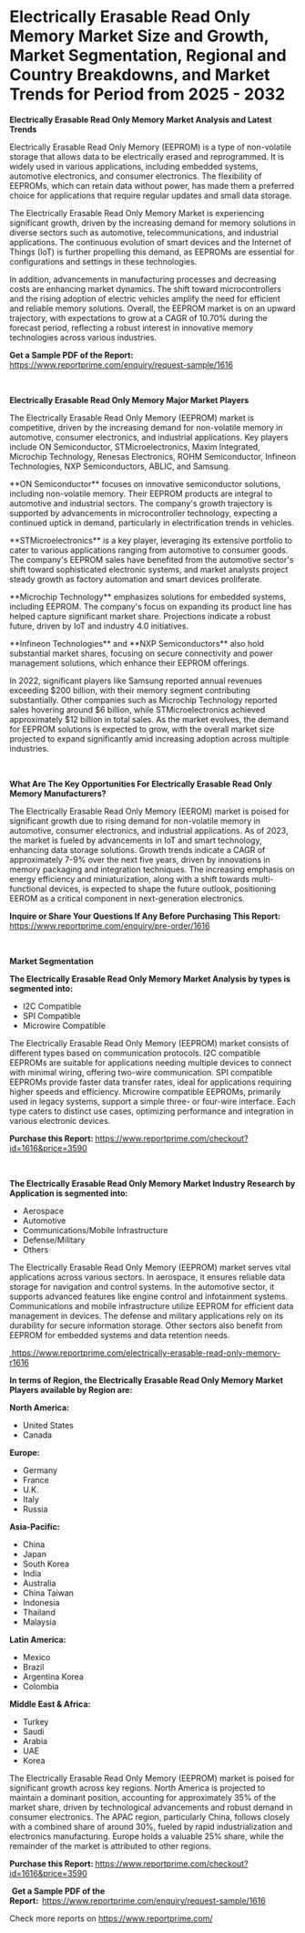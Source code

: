 <p><h1>Electrically Erasable Read Only Memory Market Size and Growth, Market Segmentation, Regional and Country Breakdowns, and Market Trends for Period from 2025 -  2032</h1></p><p><strong>Electrically Erasable Read Only Memory Market Analysis and Latest Trends</strong></p>
<p><p>Electrically Erasable Read Only Memory (EEPROM) is a type of non-volatile storage that allows data to be electrically erased and reprogrammed. It is widely used in various applications, including embedded systems, automotive electronics, and consumer electronics. The flexibility of EEPROMs, which can retain data without power, has made them a preferred choice for applications that require regular updates and small data storage.</p><p>The Electrically Erasable Read Only Memory Market is experiencing significant growth, driven by the increasing demand for memory solutions in diverse sectors such as automotive, telecommunications, and industrial applications. The continuous evolution of smart devices and the Internet of Things (IoT) is further propelling this demand, as EEPROMs are essential for configurations and settings in these technologies.</p><p>In addition, advancements in manufacturing processes and decreasing costs are enhancing market dynamics. The shift toward microcontrollers and the rising adoption of electric vehicles amplify the need for efficient and reliable memory solutions. Overall, the EEPROM market is on an upward trajectory, with expectations to grow at a CAGR of 10.70% during the forecast period, reflecting a robust interest in innovative memory technologies across various industries.</p></p>
<p><strong>Get a Sample PDF of the Report:&nbsp;</strong> <a href="https://www.reportprime.com/enquiry/request-sample/1616?utm_campaign=3499&utm_medium=2&utm_source=Github&utm_content=ia&utm_term=18032025&utm_id=electrically-erasable-read-only-memory">https://www.reportprime.com/enquiry/request-sample/1616</a></p>
<p>&nbsp;</p>
<p><strong>Electrically Erasable Read Only Memory Major Market Players</strong></p>
<p><p>The Electrically Erasable Read Only Memory (EEPROM) market is competitive, driven by the increasing demand for non-volatile memory in automotive, consumer electronics, and industrial applications. Key players include ON Semiconductor, STMicroelectronics, Maxim Integrated, Microchip Technology, Renesas Electronics, ROHM Semiconductor, Infineon Technologies, NXP Semiconductors, ABLIC, and Samsung. </p><p>**ON Semiconductor** focuses on innovative semiconductor solutions, including non-volatile memory. Their EEPROM products are integral to automotive and industrial sectors. The company's growth trajectory is supported by advancements in microcontroller technology, expecting a continued uptick in demand, particularly in electrification trends in vehicles.</p><p>**STMicroelectronics** is a key player, leveraging its extensive portfolio to cater to various applications ranging from automotive to consumer goods. The company's EEPROM sales have benefited from the automotive sector's shift toward sophisticated electronic systems, and market analysts project steady growth as factory automation and smart devices proliferate.</p><p>**Microchip Technology** emphasizes solutions for embedded systems, including EEPROM. The company's focus on expanding its product line has helped capture significant market share. Projections indicate a robust future, driven by IoT and industry 4.0 initiatives.</p><p>**Infineon Technologies** and **NXP Semiconductors** also hold substantial market shares, focusing on secure connectivity and power management solutions, which enhance their EEPROM offerings. </p><p>In 2022, significant players like Samsung reported annual revenues exceeding $200 billion, with their memory segment contributing substantially. Other companies such as Microchip Technology reported sales hovering around $6 billion, while STMicroelectronics achieved approximately $12 billion in total sales. As the market evolves, the demand for EEPROM solutions is expected to grow, with the overall market size projected to expand significantly amid increasing adoption across multiple industries.</p></p>
<p>&nbsp;</p>
<p><strong>What Are The Key Opportunities For Electrically Erasable Read Only Memory Manufacturers?</strong></p>
<p><p>The Electrically Erasable Read Only Memory (EEROM) market is poised for significant growth due to rising demand for non-volatile memory in automotive, consumer electronics, and industrial applications. As of 2023, the market is fueled by advancements in IoT and smart technology, enhancing data storage solutions. Growth trends indicate a CAGR of approximately 7-9% over the next five years, driven by innovations in memory packaging and integration techniques. The increasing emphasis on energy efficiency and miniaturization, along with a shift towards multi-functional devices, is expected to shape the future outlook, positioning EEROM as a critical component in next-generation electronics.</p></p>
<p><strong>Inquire or Share Your Questions If Any Before Purchasing This Report:</strong> <a href="https://www.reportprime.com/enquiry/pre-order/1616?utm_campaign=3499&utm_medium=2&utm_source=Github&utm_content=ia&utm_term=18032025&utm_id=electrically-erasable-read-only-memory">https://www.reportprime.com/enquiry/pre-order/1616</a></p>
<p>&nbsp;</p>
<p><strong>Market Segmentation</strong></p>
<p><strong>The Electrically Erasable Read Only Memory Market Analysis by types is segmented into:</strong></p>
<p><ul><li>I2C Compatible</li><li>SPI Compatible</li><li>Microwire Compatible</li></ul></p>
<p><p>The Electrically Erasable Read Only Memory (EEPROM) market consists of different types based on communication protocols. I2C compatible EEPROMs are suitable for applications needing multiple devices to connect with minimal wiring, offering two-wire communication. SPI compatible EEPROMs provide faster data transfer rates, ideal for applications requiring higher speeds and efficiency. Microwire compatible EEPROMs, primarily used in legacy systems, support a simple three- or four-wire interface. Each type caters to distinct use cases, optimizing performance and integration in various electronic devices.</p></p>
<p><strong>Purchase this Report:&nbsp;</strong><a href="https://www.reportprime.com/checkout?id=1616&price=3590&utm_campaign=3499&utm_medium=2&utm_source=Github&utm_content=ia&utm_term=18032025&utm_id=electrically-erasable-read-only-memory">https://www.reportprime.com/checkout?id=1616&price=3590</a></p>
<p>&nbsp;</p>
<p><strong>The Electrically Erasable Read Only Memory Market Industry Research by Application is segmented into:</strong></p>
<p><ul><li>Aerospace</li><li>Automotive</li><li>Communications/Mobile Infrastructure</li><li>Defense/Military</li><li>Others</li></ul></p>
<p><p>The Electrically Erasable Read Only Memory (EEPROM) market serves vital applications across various sectors. In aerospace, it ensures reliable data storage for navigation and control systems. In the automotive sector, it supports advanced features like engine control and infotainment systems. Communications and mobile infrastructure utilize EEPROM for efficient data management in devices. The defense and military applications rely on its durability for secure information storage. Other sectors also benefit from EEPROM for embedded systems and data retention needs.</p></p>
<p><a href="https://www.reportprime.com/electrically-erasable-read-only-memory-r1616?utm_campaign=3499&utm_medium=2&utm_source=Github&utm_content=ia&utm_term=18032025&utm_id=electrically-erasable-read-only-memory">&nbsp;https://www.reportprime.com/electrically-erasable-read-only-memory-r1616</a></p>
<p><strong>In terms of Region, the Electrically Erasable Read Only Memory Market Players available by Region are:</strong></p>
<p>
    <p> <strong> North America: </strong>
        <ul>
            <li>United States</li>
            <li>Canada</li>
        </ul>
        </p> 
    <p> <strong> Europe: </strong>
        <ul>
            <li>Germany</li>
            <li>France</li>
            <li>U.K.</li>
            <li>Italy</li>
            <li>Russia</li>
        </ul>
        </p> 
    <p> <strong> Asia-Pacific: </strong>
        <ul>
            <li>China</li>
            <li>Japan</li>
            <li>South Korea</li>
            <li>India</li>
            <li>Australia</li>
            <li>China Taiwan</li>
            <li>Indonesia</li>
            <li>Thailand</li>
            <li>Malaysia</li>
        </ul>
        </p> 
    <p> <strong> Latin America: </strong>
        <ul>
            <li>Mexico</li>
            <li>Brazil</li>
            <li>Argentina Korea</li>
            <li>Colombia</li>
        </ul>
        </p> 
    <p> <strong> Middle East & Africa: </strong>
        <ul>
            <li>Turkey</li>
            <li>Saudi</li>
            <li>Arabia</li>
            <li>UAE</li>
            <li>Korea</li>
        </ul>
    </p>
    </p>
<p><p>The Electrically Erasable Read Only Memory (EEPROM) market is poised for significant growth across key regions. North America is projected to maintain a dominant position, accounting for approximately 35% of the market share, driven by technological advancements and robust demand in consumer electronics. The APAC region, particularly China, follows closely with a combined share of around 30%, fueled by rapid industrialization and electronics manufacturing. Europe holds a valuable 25% share, while the remainder of the market is attributed to other regions.</p></p>
<p><strong>Purchase this Report: </strong><a href="https://www.reportprime.com/checkout?id=1616&price=3590&utm_campaign=3499&utm_medium=2&utm_source=Github&utm_content=ia&utm_term=18032025&utm_id=electrically-erasable-read-only-memory">https://www.reportprime.com/checkout?id=1616&price=3590</a></p>
<p>&nbsp;<strong>Get a Sample PDF of the Report:&nbsp;&nbsp;</strong><a href="https://www.reportprime.com/enquiry/request-sample/1616?utm_campaign=3499&utm_medium=2&utm_source=Github&utm_content=ia&utm_term=18032025&utm_id=electrically-erasable-read-only-memory">https://www.reportprime.com/enquiry/request-sample/1616</a></p>
<p><strong></strong></p>
<p>Check more reports on <a href="https://www.reportprime.com/?utm_campaign=3499&utm_medium=2&utm_source=Github&utm_content=ia&utm_term=18032025&utm_id=electrically-erasable-read-only-memory">https://www.reportprime.com/</a></p>